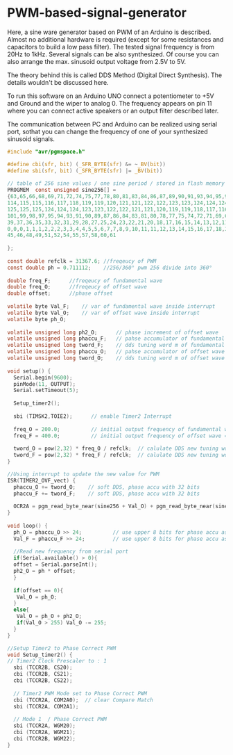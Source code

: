 # PWM-based-signal-generator

Here, a sine ware generator based on PWM of an Arduino is described. Almost no additional hardware is required (except for some resistances and capacitors to build a low pass filter). The tested signal frequency is from 20Hz to 1kHz. Several signals can be also synthesized. Of course you can also arrange the max. sinusoid output voltage from 2.5V to 5V.

The theory behind this is called DDS Method (Digital Direct Synthesis). The details wouldn't be discussed here. 

To run this software on an Arduino UNO connect a potentiometer to +5V and Ground and the wiper to analog 0. The frequency appears on pin 11 where you can connect active speakers or an output filter described later.

The communication between PC and Arduino can be realized using serial port, sothat you can change the frequency of one of your synthesized sinusoid signals.

```C
#include "avr/pgmspace.h"

#define cbi(sfr, bit) (_SFR_BYTE(sfr) &= ~_BV(bit))
#define sbi(sfr, bit) (_SFR_BYTE(sfr) |= _BV(bit))
 
// table of 256 sine values / one sine period / stored in flash memory 
PROGMEM  const unsigned sine256[] = 
{63,65,66,68,69,71,72,74,75,77,78,80,81,83,84,86,87,89,90,91,93,94,95,97,98,99,101,102,103,104,105,106,108,109,110,111,112,113,
114,115,115,116,117,118,119,119,120,121,121,122,122,123,123,124,124,124,125,125,125,126,126,126,126,126,126,126,126,126,126,126,
125,125,125,124,124,124,123,123,122,122,121,121,120,119,119,118,117,116,115,115,114,113,112,111,110,109,108,106,105,104,103,102,
101,99,98,97,95,94,93,91,90,89,87,86,84,83,81,80,78,77,75,74,72,71,69,68,66,65,63,61,60,58,57,55,54,52,51,49,48,46,45,43,42,40,
39,37,36,35,33,32,31,29,28,27,25,24,23,22,21,20,18,17,16,15,14,13,12,11,11,10,9,8,7,7,6,5,5,4,4,3,3,2,2,2,1,1,1,0,0,0,0,0,0,0,0,
0,0,0,1,1,1,2,2,2,3,3,4,4,5,5,6,7,7,8,9,10,11,11,12,13,14,15,16,17,18,20,21,22,23,24,25,27,28,29,31,32,33,35,36,37,39,40,42,43,
45,46,48,49,51,52,54,55,57,58,60,61
 
};
 
const double refclk = 31367.6; //freqeucy of PWM
const double ph = 0.711112;    //256/360° pwm 256 divide into 360°
 
double freq_F;      //freqeucy of fundamental wave
double freq_O;      //freqeucy of offset wave
double offset;      //phase offset
 
volatile byte Val_F;    // var of fundamental wave inside interrupt
volatile byte Val_O;    // var of offset wave inside interrupt
volatile byte ph_O;
 
volatile unsigned long ph2_O;      // phase increment of offset wave
volatile unsigned long phaccu_F;   // pahse accumulator of fundamental wave
volatile unsigned long tword_F;    // dds tuning word m of fundamental wave
volatile unsigned long phaccu_O;   // pahse accumulator of offset wave
volatile unsigned long tword_O;    // dds tuning word m of offset wave
 
void setup() {
  Serial.begin(9600);
  pinMode(11, OUTPUT);
  Serial.setTimeout(5);
   
  Setup_timer2();
   
  sbi (TIMSK2,TOIE2);      // enable Timer2 Interrupt 
 
  freq_O = 200.0;          // initial output frequency of fundamental wave = 200.o Hz
  freq_F = 400.0;          // initial output frequency of offset wave = 400.o Hz
 
  tword_O = pow(2,32) * freq_O / refclk;  // calulate DDS new tuning word
  tword_F = pow(2,32) * freq_F / refclk;  // calulate DDS new tuning word
}

//Using interrupt to update the new value for PWM
ISR(TIMER2_OVF_vect) {  
  phaccu_O += tword_O;    // soft DDS, phase accu with 32 bits
  phaccu_F += tword_F;    // soft DDS, phase accu with 32 bits
            
  OCR2A = pgm_read_byte_near(sine256 + Val_O) + pgm_read_byte_near(sine256 + Val_F); // f1 + f2
}
 
void loop() {
  ph_O = phaccu_O >> 24;          // use upper 8 bits for phase accu as frequency information
  Val_F = phaccu_F >> 24;         // use upper 8 bits for phase accu as frequency information
  
  //Read new frequency from serial port
  if(Serial.available() > 0){
  offset = Serial.parseInt();
  ph2_O = ph * offset;
  }
   
  if(offset == 0){
   Val_O = ph_O;
  }
  else{
   Val_O = ph_O + ph2_O;
   if(Val_O > 255) Val_O -= 255;
  }
}

//Setup Timer2 to Phase Correct PWM
void Setup_timer2() {
// Timer2 Clock Prescaler to : 1
  sbi (TCCR2B, CS20);
  cbi (TCCR2B, CS21);
  cbi (TCCR2B, CS22);
 
  // Timer2 PWM Mode set to Phase Correct PWM
  cbi (TCCR2A, COM2A0);  // clear Compare Match
  sbi (TCCR2A, COM2A1);
 
  // Mode 1  / Phase Correct PWM
  sbi (TCCR2A, WGM20);  
  cbi (TCCR2A, WGM21);
  cbi (TCCR2B, WGM22);
}
```


